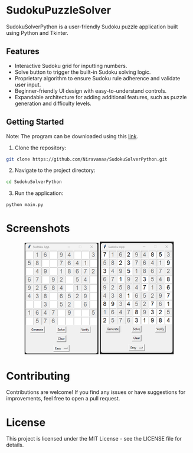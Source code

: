 # SudokuPuzzleSolver

SudokuSolverPython is a user-friendly Sudoku puzzle application built using Python and Tkinter.

## Features

- Interactive Sudoku grid for inputting numbers.
- Solve button to trigger the built-in Sudoku solving logic.
- Proprietary algorithm to ensure Sudoku rule adherence and validate user input.
- Beginner-friendly UI design with easy-to-understand controls.
- Expandable architecture for adding additional features, such as puzzle generation and difficulty levels.

## Getting Started

Note: The program can be downloaded using this [link](https://drive.google.com/uc?export=download&id=1GpWpa9LOUc_4umnFarWZUshLOi2eYR8c).

1. Clone the repository:
```bash
git clone https://github.com/Niravanaa/SudokuSolverPython.git
```
   
2. Navigate to the project directory:
```bash
cd SudokuSolverPython
```

3. Run the application:
```bash
python main.py
```

# Screenshots

<p align="center">
  <img src="https://raw.githubusercontent.com/Niravanaa/SudokuPuzzleSolver/main/screenshots/Screenshot%201.png" alt="Screenshot 1" width="200">
  <img src="https://raw.githubusercontent.com/Niravanaa/SudokuPuzzleSolver/main/screenshots/Screenshot%202.png" alt="Screenshot 2" width="200">
</p>

# Contributing

Contributions are welcome! If you find any issues or have suggestions for improvements, feel free to open a pull request.

# License

This project is licensed under the MIT License - see the LICENSE file for details.

